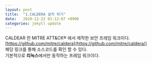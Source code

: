 ```yaml
---
layout: post
title:  "1.CALDERA 설치 하기"
date:   2020-12-22 01:12:07 +0900
categories: jekyll update
---
```


CALDEAR 란 MITRE ATT&CK® 에서 제작한 보안 프레임 워크이다.  
[https://github.com/mitre/caldera](https://github.com/mitre/caldera/)  
해당 링크를 통해 소스코드를 확인 할 수 있다.  
기본적으로 **리눅스**에서만 동작하는 프레임 워크이다.  
